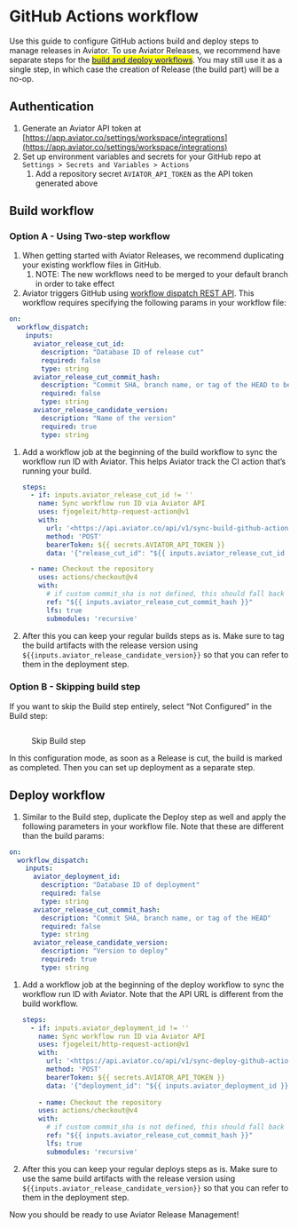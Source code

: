 # GitHub Actions workflow

Use this guide to configure GitHub actions build and deploy steps to manage releases in Aviator. To use Aviator Releases, we recommend have separate steps for the [<mark style="color:blue;">build and deploy workflows</mark>](../../concepts/two-step-delivery.md). You may still use it as a single step, in which case the creation of Release (the build part) will be a no-op.

## Authentication

1. Generate an Aviator API token at [https://app.aviator.co/settings/workspace/integrations](https://app.aviator.co/settings/workspace/integrations)
2. Set up environment variables and secrets for your GitHub repo at `Settings > Secrets and Variables > Actions`
   1. Add a repository secret `AVIATOR_API_TOKEN` as the API token generated above

## Build workflow

### Option A - Using Two-step workflow

1. When getting started with Aviator Releases, we recommend duplicating your existing workflow files in GitHub.
   1. NOTE: The new workflows need to be merged to your default branch in order to take effect
2. Aviator triggers GitHub using [workflow dispatch REST API](https://docs.github.com/en/actions/using-workflows/manually-running-a-workflow#running-a-workflow-using-the-rest-api). This workflow requires specifying the following params in your workflow file:

```yaml
on:
  workflow_dispatch:
    inputs:
      aviator_release_cut_id:
        description: "Database ID of release cut"
        required: false
        type: string
      aviator_release_cut_commit_hash:
        description: "Commit SHA, branch name, or tag of the HEAD to be built"
        required: false
        type: string
      aviator_release_candidate_version:
        description: "Name of the version"
        required: true
        type: string
```

1.  Add a workflow job at the beginning of the build workflow to sync the workflow run ID with Aviator. This helps Aviator track the CI action that’s running your build.

    ```yaml
    steps:
      - if: inputs.aviator_release_cut_id != ''
        name: Sync workflow run ID via Aviator API
        uses: fjogeleit/http-request-action@v1
        with:
          url: '<https://api.aviator.co/api/v1/sync-build-github-action>'
          method: 'POST'
          bearerToken: ${{ secrets.AVIATOR_API_TOKEN }}
          data: '{"release_cut_id": "${{ inputs.aviator_release_cut_id }}", "workflow_run_id": "${{ github.run_id }}"}'

      - name: Checkout the repository
        uses: actions/checkout@v4
        with:
          # if custom commit_sha is not defined, this should fall back to the head branch
          ref: "${{ inputs.aviator_release_cut_commit_hash }}"
          lfs: true
          submodules: 'recursive'
    ```
2. After this you can keep your regular builds steps as is. Make sure to tag the build artifacts with the release version using `${{inputs.aviator_release_candidate_version}}` so that you can refer to them in the deployment step.

### Option B - Skipping build step

If you want to skip the Build step entirely, select “Not Configured” in the Build step:

<figure><img src="../../../.gitbook/assets/Screenshot 2024-07-08 at 8.59.22 AM.png" alt=""><figcaption><p>Skip Build step</p></figcaption></figure>

In this configuration mode, as soon as a Release is cut, the build is marked as completed. Then you can set up deployment as a separate step.

## Deploy workflow

1. Similar to the Build step, duplicate the Deploy step as well and apply the following parameters in your workflow file. Note that these are different than the build params:

```yaml
on:
  workflow_dispatch:
    inputs:
      aviator_deployment_id:
        description: "Database ID of deployment"
        required: false
        type: string
      aviator_release_cut_commit_hash:
        description: "Commit SHA, branch name, or tag of the HEAD"
        required: false
        type: string
      aviator_release_candidate_version:
        description: "Version to deploy"
        required: true
        type: string
```

1.  Add a workflow job at the beginning of the deploy workflow to sync the workflow run ID with Aviator. Note that the API URL is different from the build workflow.

    ```yaml
    steps:
      - if: inputs.aviator_deployment_id != ''
        name: Sync workflow run ID via Aviator API
        uses: fjogeleit/http-request-action@v1
        with:
          url: '<https://api.aviator.co/api/v1/sync-deploy-github-action>'
          method: 'POST'
          bearerToken: ${{ secrets.AVIATOR_API_TOKEN }}
          data: '{"deployment_id": "${{ inputs.aviator_deployment_id }}", "workflow_run_id": "${{ github.run_id }}"}'
          
    	- name: Checkout the repository
        uses: actions/checkout@v4
        with:
          # if custom commit_sha is not defined, this should fall back to the head branch
          ref: "${{ inputs.aviator_release_cut_commit_hash }}"
          lfs: true
          submodules: 'recursive'
    ```
2. After this you can keep your regular deploys steps as is. Make sure to use the same build artifacts with the release version using `${{inputs.aviator_release_candidate_version}}` so that you can refer to them in the deployment step.

Now you should be ready to use Aviator Release Management!
